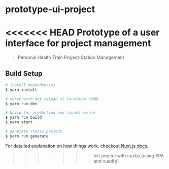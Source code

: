 # prototype-ui-project
<<<<<<< HEAD
Prototype of a user interface for project management
=======

> Personal Health Train Project-Station Management

## Build Setup

``` bash
# install dependencies
$ yarn install

# serve with hot reload at localhost:3000
$ yarn run dev

# build for production and launch server
$ yarn run build
$ yarn start

# generate static project
$ yarn run generate
```

For detailed explanation on how things work, checkout [Nuxt.js docs](https://nuxtjs.org).
>>>>>>> Init project with nuxtjs (using SPA and vuetify)
